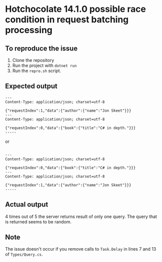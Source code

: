 # Hotchocolate 14.1.0 possible race condition in request batching processing

## To reproduce the issue

1. Clone the repository
2. Run the project with `dotnet run`
3. Run the `repro.sh` script.

## Expected output

```text
---
Content-Type: application/json; charset=utf-8

{"requestIndex":1,"data":{"author":{"name":"Jon Skeet"}}}
---
Content-Type: application/json; charset=utf-8

{"requestIndex":0,"data":{"book":{"title":"C# in depth."}}}
-----
```

or

```text

---
Content-Type: application/json; charset=utf-8

{"requestIndex":0,"data":{"book":{"title":"C# in depth."}}}
---
Content-Type: application/json; charset=utf-8

{"requestIndex":1,"data":{"author":{"name":"Jon Skeet"}}}
-----
```

## Actual output

4 times out of 5 the server returns result of only one query.
The query that is returned seems to be random.

## Note

The issue doesn't occur if you remove calls to `Task.Delay` in lines 7 and 13 of `Types/Query.cs`.